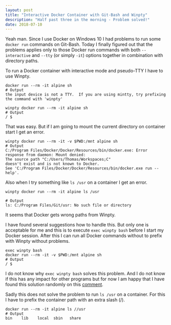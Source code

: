 ```yaml
---
layout: post
title: "Interactive Docker Container with Git-Bash and Winpty"
description: "Half past three in the morning - Problem solved!"
date: 2018-07-10
---
```


Yeah man. Since I use Docker on Windows 10 I had problems to run some <code>docker run</code>
commands on Git-Bash. Today I finally figured out that the problems applies only to those
Docker run commands with both <code>--interactive</code> and <code>--tty</code>
(or simply <code>-it</code>) options together in combination with directory paths.

To run a Docker container with interactive mode and pseudo-TTY I have to use Winpty.

~~~ shell
docker run --rm -it alpine sh
# Output
the input device is not a TTY.  If you are using mintty, try prefixing the command with 'winpty'
~~~

~~~ shell
winpty docker run --rm -it alpine sh
# Output
/ $
~~~

That was easy. But if I am going to mount the current directory on container start I get
an error.

~~~ shell
winpty docker run --rm -it -v $PWD:/mnt alpine sh
# Output
C:/Program Files/Docker/Docker/Resources/bin/docker.exe: Error response from daemon: Mount denied:
The source path "C:/Users/Thomas/Workspaces;C"
doesn't exist and is not known to Docker.
See 'C:/Program Files/Docker/Docker/Resources/bin/docker.exe run --help'.
~~~

Also when I try something like <code>ls /usr</code> on a container I get an error.

~~~ shell
winpty docker run --rm -it alpine ls /usr

# Output
ls: C:/Program Files/Git/usr: No such file or directory
~~~

It seems that Docker gets wrong paths from Winpty.

I have found several suggestions how to handle this. But only one is acceptable for me
and this is to execute <code>exec winpty bash</code> before I start my Docker session.
After this I can run all Docker commands without to prefix with Winpty without problems.

~~~ shell
exec winpty bash
docker run --rm -it -v $PWD:/mnt alpine sh
# Output
/ $
~~~

I do not know why <code>exec winpty bash</code> solves this problem. And I do not know
if this has any impact for other programs but for now I am happy that I have found this
solution randomly on this [comment](https://github.com/docker/toolbox/issues/323#issuecomment-376276636).

Sadly this does not solve the problem to run <code>ls /usr</code> on a container. For this
I have to prefix the container path with an extra slash (/).

~~~ shell
docker run --rm -it alpine ls //usr
# Output
bin    lib    local  sbin   share
~~~
